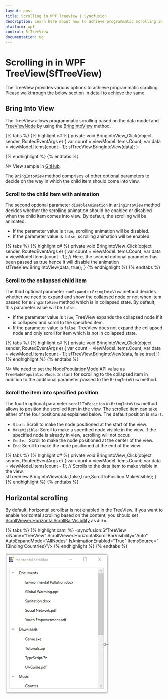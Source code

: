 ```yaml
---
layout: post
title: Scrolling in WPF TreeView | Syncfusion
description: Learn here about how to achieve programmatic scrolling in Syncfusion WPF SfTreeView and more details.
platform: wpf
control: SfTreeView
documentation: ug
---
```


# Scrolling in in WPF TreeView(SfTreeView)
The TreeView provides various options to achieve programmatic scrolling. Please walkthrough the below section in detail to achieve the same.

## Bring Into View

The TreeView allows programmatic scrolling based on the data model and [TreeViewNode](https://help.syncfusion.com/cr/wpf/Syncfusion.UI.Xaml.TreeView.Engine.TreeViewNode.html) by using the [BringIntoView](https://help.syncfusion.com/cr/wpf/Syncfusion.UI.Xaml.TreeView.SfTreeView.html#Syncfusion_UI_Xaml_TreeView_SfTreeView_BringIntoView_Syncfusion_UI_Xaml_TreeView_Engine_TreeViewNode_System_Boolean_System_Boolean_Syncfusion_UI_Xaml_TreeView_ScrollToPosition_) method.

{% tabs %}
{% highlight c# %}
private void BringIntoView_Click(object sender, RoutedEventArgs e)
{
    var count = viewModel.Items.Count;
    var data = viewModel.Items[count - 1];
    sfTreeView.BringIntoView(data);
}

{% endhighlight %}
{% endtabs %}

N> View sample in [GitHub](https://github.com/SyncfusionExamples/How-to-bring-the-tree-node-into-view-by-scrolling-in-wpf-treeview).

The `BringIntoView` method comprises of other optional parameters to decide on the way in which the child item should come into view. 

### Scroll to the child item with animation

The second optional parameter `disableAnimation` in `BringIntoView` method decides whether the scrolling animation should be enabled or disabled when the child item comes into view. By default, the scrolling will be animated.

* If the parameter value is `true`, scrolling animation will be disabled.
* If the parameter value is `false`, scrolling animation will be enabled.

{% tabs %}
{% highlight c# %}
private void BringIntoView_Click(object sender, RoutedEventArgs e)
{
    var count = viewModel.Items.Count;
    var data = viewModel.Items[count - 1];
    // Here, the second optional parameter has been passed as true hence it will disable the animation
    sfTreeView.BringIntoView(data, true);
}
{% endhighlight %}
{% endtabs %}

### Scroll to the collapsed child item

 The third optional parameter `canExpand` in `BringIntoView` method decides whether we need to expand and show the collapsed node or not when item passed for `BringIntoView` method which is in collapsed state. By default, this parameter value will be `false`.
 
 * If the parameter value is `true`, TreeView expands the collapsed node if it is collapsed and scroll to the specified item.
 * If the parameter value is `false`, TreeView does not expand the collapsed node and only scroll for item which is not in collapsed state.

{% tabs %}
{% highlight c# %}
private void BringIntoView_Click(object sender, RoutedEventArgs e)
{
    var count = viewModel.Items.Count;
    var data = viewModel.Items[count - 1];
    sfTreeView.BringIntoView(data, false,true);
}
{% endhighlight %}
{% endtabs %}

N> We need to set the [NodePopulationMode](https://help.syncfusion.com/cr/wpf/Syncfusion.UI.Xaml.TreeView.SfTreeView.html#Syncfusion_UI_Xaml_TreeView_SfTreeView_NodePopulationMode) API value as `TreeNodePopulationMode.Instant` for scrolling to the collapsed item in addition to the additional parameter passed to the `BringIntoView` method.

### Scroll the item into specified position

The fourth optional parameter `scrollToPosition` in `BringIntoView` method allows to position the scrolled item in the view. The scrolled item can take either of the four positions as explained below. The default position is `Start`.

* `Start`: Scroll to make the node positioned at the start of the view.
* `MakeVisible`: Scroll to make a specified node visible in the view. If the specified node is already in view, scrolling will not occur.
* `Center`: Scroll to make the node positioned at the center of the view.
* `End`: Scroll to make the node positioned at the end of the view.

{% tabs %}
{% highlight c# %}
private void BringIntoView_Click(object sender, RoutedEventArgs e)
{
    var count = viewModel.Items.Count;
    var data = viewModel.Items[count - 1];
    // Scrolls to the data item to make visible in the view.
    sfTreeView.BringIntoView(data,false,true,ScrollToPosition.MakeVisible);
}
{% endhighlight %}
{% endtabs %}

## Horizontal scrolling

By default, horizontal scrollbar is not enabled in the TreeView. If you want to enable horizontal scrolling based on the content, you should set [ScrollViewer.HorizontalScrollBarVisibility](https://docs.microsoft.com/en-us/dotnet/api/system.windows.controls.scrollviewer.horizontalscrollbarvisibility?view=netcore-3.1) as `Auto`. 

{% tabs %}
{% highlight xaml %}
<syncfusion:SfTreeView  
                x:Name="treeView" 
                ScrollViewer.HorizontalScrollBarVisibility="Auto" 
                AutoExpandMode="AllNodes"
                IsAnimationEnabled="True" 
                ItemsSource="{Binding Countries}"/>
{% endhighlight %}
{% endtabs %}

![WPF TreeView with horizontal scrolling enabled](Scrolling_images/Scrolling_image1.gif)

